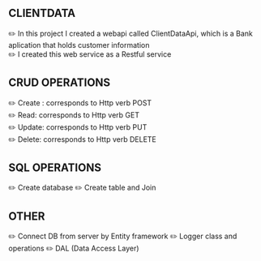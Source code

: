 ## CLIENTDATA

✏️ In this project I created a webapi called ClientDataApi, which is a Bank aplication that holds customer information </br>
✏️ I created this web service as a Restful service


## CRUD OPERATIONS

✏️ Create : corresponds to Http verb POST </br>
✏️ Read: corresponds to Http verb GET </br>
✏️ Update: corresponds to Http verb PUT </br>
✏️ Delete: corresponds to Http verb DELETE </br>


## SQL OPERATIONS

✏️ Create database
✏️ Create table and Join

## OTHER

✏️ Connect DB from server by Entity framework
✏️ Logger class and operations
✏️ DAL (Data Access Layer)
